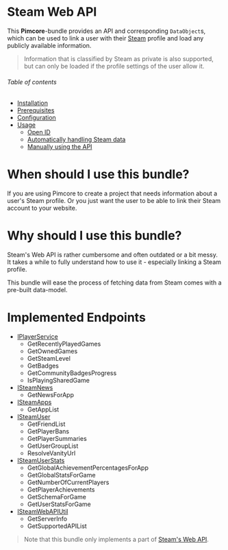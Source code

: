 # Steam Web API
This **Pimcore**-bundle provides an API and corresponding `DataObject`s, which can be used to link a user with their
[Steam](https://store.steampowered.com/) profile and load any publicly available information.

> Information that is classified by Steam as private is also supported, but can only be loaded if the profile settings
> of the user allow it.

###### Table of contents
- [Installation](/documentation/10_installation.md)
- [Prerequisites](/documentation/15_prerequisites.md)
- [Configuration](/documentation/19_configuration.md)
- [Usage](/documentation/20_usage.md)
  - [Open ID](/documentation/20_usage.md#open-id)
  - [Automatically handling Steam data](/documentation/20_usage.md#automatically-handling-steam-data)
  - [Manually using the API](/documentation/20_usage.md#manually-using-the-api)

# When should I use this bundle?
If you are using Pimcore to create a project that needs information about a user's Steam profile. Or you just want the
user to be able to link their Steam account to your website.

# Why should I use this bundle?
Steam's Web API is rather cumbersome and often outdated or a bit messy. It takes a while to fully understand how to use
it - especially linking a Steam profile.

This bundle will ease the process of fetching data from Steam comes with a pre-built data-model.

# Implemented Endpoints
- [IPlayerService](https://partner.steamgames.com/doc/webapi/IPlayerService)
  - GetRecentlyPlayedGames
  - GetOwnedGames
  - GetSteamLevel
  - GetBadges
  - GetCommunityBadgesProgress
  - IsPlayingSharedGame
- [ISteamNews](https://partner.steamgames.com/doc/webapi/ISteamNews)
  - GetNewsForApp
- [ISteamApps](https://partner.steamgames.com/doc/webapi/ISteamApps)
  - GetAppList
- [ISteamUser](https://partner.steamgames.com/doc/webapi/ISteamUser)
  - GetFriendList
  - GetPlayerBans
  - GetPlayerSummaries
  - GetUserGroupList
  - ResolveVanityUrl
- [ISteamUserStats](https://partner.steamgames.com/doc/webapi/ISteamUserStats)
  - GetGlobalAchievementPercentagesForApp
  - GetGlobalStatsForGame
  - GetNumberOfCurrentPlayers
  - GetPlayerAchievements
  - GetSchemaForGame
  - GetUserStatsForGame
- [ISteamWebAPIUtil](https://partner.steamgames.com/doc/webapi/ISteamWebAPIUtil)
  - GetServerInfo
  - GetSupportedAPIList

> Note that this bundle only implements a part of [Steam's Web API](https://partner.steamgames.com/doc/webapi).